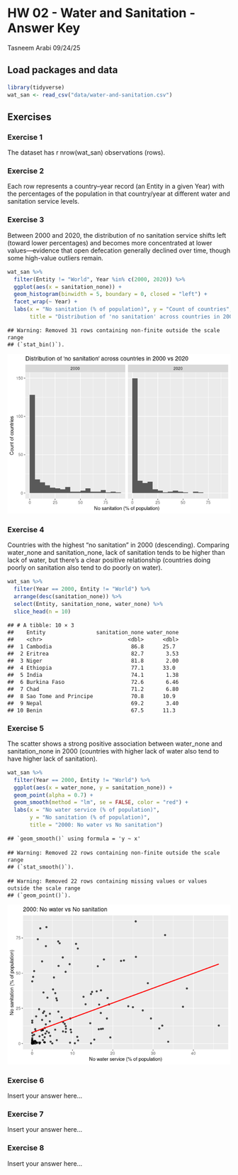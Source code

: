 HW 02 - Water and Sanitation - Answer Key
================
Tasneem Arabi
09/24/25

## Load packages and data

``` r
library(tidyverse)
wat_san <- read_csv("data/water-and-sanitation.csv")
```

## Exercises

### Exercise 1

The dataset has r nrow(wat_san) observations (rows).

### Exercise 2

Each row represents a country–year record (an Entity in a given Year)
with the percentages of the population in that country/year at different
water and sanitation service levels.

### Exercise 3

Between 2000 and 2020, the distribution of no sanitation service shifts
left (toward lower percentages) and becomes more concentrated at lower
values—evidence that open defecation generally declined over time,
though some high-value outliers remain.

``` r
wat_san %>% 
  filter(Entity != "World", Year %in% c(2000, 2020)) %>% 
  ggplot(aes(x = sanitation_none)) +
  geom_histogram(binwidth = 5, boundary = 0, closed = "left") +
  facet_wrap(~ Year) +
  labs(x = "No sanitation (% of population)", y = "Count of countries",
       title = "Distribution of 'no sanitation' across countries in 2000 vs 2020")
```

    ## Warning: Removed 31 rows containing non-finite outside the scale range
    ## (`stat_bin()`).

![](hw-02-starter_files/figure-gfm/no-sanitation-years-1.png)<!-- -->

### Exercise 4

Countries with the highest “no sanitation” in 2000 (descending).
Comparing water_none and sanitation_none, lack of sanitation tends to be
higher than lack of water, but there’s a clear positive relationship
(countries doing poorly on sanitation also tend to do poorly on water).

``` r
wat_san %>% 
  filter(Year == 2000, Entity != "World") %>% 
  arrange(desc(sanitation_none)) %>% 
  select(Entity, sanitation_none, water_none) %>% 
  slice_head(n = 10)
```

    ## # A tibble: 10 × 3
    ##    Entity                sanitation_none water_none
    ##    <chr>                           <dbl>      <dbl>
    ##  1 Cambodia                         86.8      25.7 
    ##  2 Eritrea                          82.7       3.53
    ##  3 Niger                            81.8       2.00
    ##  4 Ethiopia                         77.1      33.0 
    ##  5 India                            74.1       1.38
    ##  6 Burkina Faso                     72.6       6.46
    ##  7 Chad                             71.2       6.80
    ##  8 Sao Tome and Principe            70.8      10.9 
    ##  9 Nepal                            69.2       3.40
    ## 10 Benin                            67.5      11.3

### Exercise 5

The scatter shows a strong positive association between water_none and
sanitation_none in 2000 (countries with higher lack of water also tend
to have higher lack of sanitation).

``` r
wat_san %>% 
  filter(Year == 2000, Entity != "World") %>% 
  ggplot(aes(x = water_none, y = sanitation_none)) +
  geom_point(alpha = 0.7) +
  geom_smooth(method = "lm", se = FALSE, color = "red") +
  labs(x = "No water service (% of population)", 
       y = "No sanitation (% of population)",
       title = "2000: No water vs No sanitation")
```

    ## `geom_smooth()` using formula = 'y ~ x'

    ## Warning: Removed 22 rows containing non-finite outside the scale range
    ## (`stat_smooth()`).

    ## Warning: Removed 22 rows containing missing values or values outside the scale range
    ## (`geom_point()`).

![](hw-02-starter_files/figure-gfm/all-2000-plot-1.png)<!-- -->

### Exercise 6

Insert your answer here…

### Exercise 7

Insert your answer here…

### Exercise 8

Insert your answer here…
